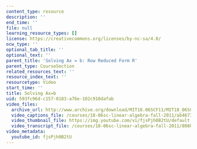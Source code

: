 ```yaml
---
content_type: resource
description: ''
end_time: ''
file: null
learning_resource_types: []
license: https://creativecommons.org/licenses/by-nc-sa/4.0/
ocw_type: ''
optional_tab_title: ''
optional_text: ''
parent_title: 'Solving Ax = b: Row Reduced Form R'
parent_type: CourseSection
related_resources_text: ''
resource_index_text: ''
resourcetype: Video
start_time: ''
title: Solving Ax=b
uid: 593fc96d-c157-0183-a76e-102c910dafab
video_files:
  archive_url: http://www.archive.org/download/MIT18.06SCF11/MIT18_06SC_110714_M3_300k.mp4
  video_captions_file: /courses/18-06sc-linear-algebra-fall-2011/ab4673a534455eb1a588d6ff0485c033_fjsPjh0B2tU.vtt
  video_thumbnail_file: https://img.youtube.com/vi/fjsPjh0B2tU/default.jpg
  video_transcript_file: /courses/18-06sc-linear-algebra-fall-2011/8080e0a1cd5d6d144eb363675ff2ce1e_fjsPjh0B2tU.pdf
video_metadata:
  youtube_id: fjsPjh0B2tU
---
```

